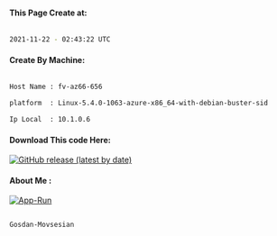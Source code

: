 
   
#### This Page Create at:

```bash

2021-11-22 - 02:43:22 UTC

```

#### Create By Machine:

```bash

Host Name : fv-az66-656

platform  : Linux-5.4.0-1063-azure-x86_64-with-debian-buster-sid

Ip Local  : 10.1.0.6

```
#### Download This code Here:

[![GitHub release (latest by date)](https://img.shields.io/github/v/release/Gosdan-Movsesian/Gosdan?style=for-the-badge&label=Download)](https://github.com/Gosdan-Movsesian/Gosdan/releases) 

</p> 

#### About Me :

[![App-Run](https://github.com/Gosdan-Movsesian/Gosdan/actions/workflows/App-Run.yml/badge.svg)](https://github.com/Gosdan-Movsesian/Gosdan/actions/workflows/App-Run.yml)

```bash

Gosdan-Movsesian

```

